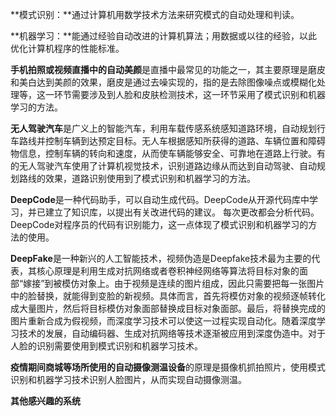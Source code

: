 **模式识别：**通过计算机用数学技术方法来研究模式的自动处理和判读。

**机器学习：**能通过经验自动改进的计算机算法；用数据或以往的经验，以此优化计算机程序的性能标准。

**手机拍照或视频直播中的自动美颜**是直播中最常见的功能之一，其主要原理是磨皮和美白达到美颜的效果，磨皮是通过去噪实现的，指的是去除图像噪点或模糊化处理等，这一环节需要涉及到人脸和皮肤检测技术，这一环节采用了模式识别和机器学习的方法。

**无人驾驶汽车**是广义上的智能汽车，利用车载传感系统感知道路环境，自动规划行车路线并控制车辆到达预定目标。无人车根据感知所获得的道路、车辆位置和障碍物信息，控制车辆的转向和速度，从而使车辆能够安全、可靠地在道路上行驶。有的无人驾驶汽车使用了计算机视觉技术，识别道路边缘从而达到自动驾驶、自动规划路线的效果，道路识别使用到了模式识别和机器学习的方法。

**DeepCode**是一种代码助手，可以自动生成代码。DeepCode从开源代码库中学习，并已建立了知识库，以提出有关改进代码的建议。 每次更改都会分析代码。DeepCode对程序员的代码有识别能力，这一点体现了模式识别和机器学习的方法的使用。

**DeepFake**是一种新兴的人工智能技术，视频伪造是Deepfake技术最为主要的代表，其核心原理是利用生成对抗网络或者卷积神经网络等算法将目标对象的面部“嫁接”到被模仿对象上。由于视频是连续的图片组成，因此只需要把每一张图片中的脸替换，就能得到变脸的新视频。具体而言，首先将模仿对象的视频逐帧转化成大量图片，然后将目标模仿对象面部替换成目标对象面部。最后，将替换完成的图片重新合成为假视频，而深度学习技术可以使这一过程实现自动化。随着深度学习技术的发展，自动编码器、生成对抗网络等技术逐渐被应用到深度伪造中。对于人脸的识别需要使用到模式识别和机器学习技术。

**疫情期间商城等场所使用的自动摄像测温设备**的原理是摄像机抓拍照片，使用模式识别和机器学习技术识别人脸图片，从而实现自动摄像测温。

**其他感兴趣的系统**